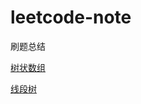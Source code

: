 # leetcode-note
刷题总结

[树状数组](https://github.com/matrix-42/leetcode-note/blob/master/BIT.md)

[线段树](https://github.com/matrix-42/leetcode-note/blob/master/Segment_tree.md)

